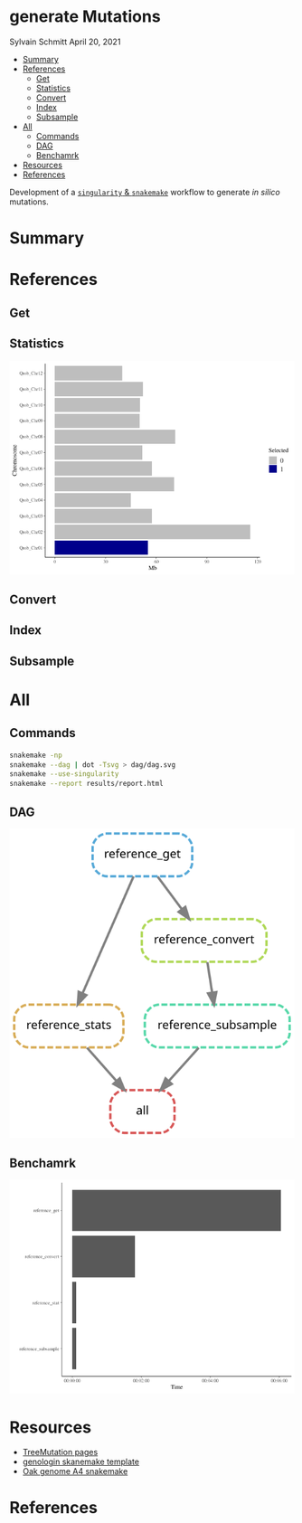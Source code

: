 generate Mutations
================
Sylvain Schmitt
April 20, 2021

  - [Summary](#summary)
  - [References](#references)
      - [Get](#get)
      - [Statistics](#statistics)
      - [Convert](#convert)
      - [Index](#index)
      - [Subsample](#subsample)
  - [All](#all)
      - [Commands](#commands)
      - [DAG](#dag)
      - [Benchamrk](#benchamrk)
  - [Resources](#resources)
  - [References](#references-1)

Development of a [`singularity` &
`snakemake`](https://github.com/sylvainschmitt/snakemake_singularity)
workflow to generate *in silico* mutations.

# Summary

# References

## Get

## Statistics

![](README_files/figure-gfm/refStats-1.png)<!-- -->

## Convert

## Index

## Subsample

# All

## Commands

``` bash
snakemake -np 
snakemake --dag | dot -Tsvg > dag/dag.svg
snakemake --use-singularity
snakemake --report results/report.html
```

## DAG

![](dag/dag.svg)<!-- -->

## Benchamrk

![](README_files/figure-gfm/benchmark-1.png)<!-- -->

# Resources

  - [TreeMutation pages](https://treemutation.netlify.app/)
  - [genologin skanemake
    template](https://forgemia.inra.fr/bios4biol/workflows/-/tree/06c6a5cb3206a594f9a535ba8d3df3e64682a8bc/Snakemake/template_dev)
  - [Oak genome A4
    snakemake](https://forgemia.inra.fr/genome_a4/genome_a4)

# References
